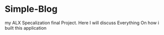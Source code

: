# Simple-Blog
my ALX Specalization  final Project.
Here I will discuss Everything On how i built this application
